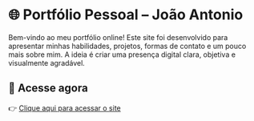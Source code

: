 # 🌐 Portfólio Pessoal – João Antonio #

Bem-vindo ao meu portfólio online! Este site foi desenvolvido para apresentar minhas habilidades, projetos, formas de contato e um pouco mais sobre mim. A ideia é criar uma presença digital clara, objetiva e visualmente agradável.

## 🚀 Acesse agora

👉 [Clique aqui para acessar o site](https://joaomaa.github.io/Portfolio/)
 

